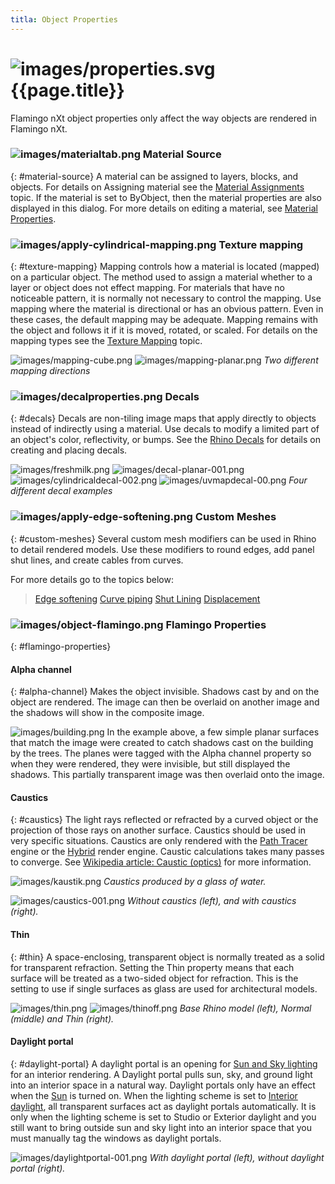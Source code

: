 ```yaml
---
titla: Object Properties
---
```



#  ![images/properties.svg](images/properties.svg) {{page.title}}
Flamingo nXt object properties only affect the way objects are rendered in Flamingo nXt.

### ![images/materialtab.png](images/materialtab.png) Material Source
{: #material-source}
A material can be assigned to layers, blocks, and objects.  For details on Assigning material see the [Material Assignments](material_assignment.html) topic. If the material is set to ByObject, then the material properties are also displayed in this dialog.  For more details on editing a material, see [Material Properties](material-type-simple.html).

### ![images/apply-cylindrical-mapping.png](images/apply-cylindrical-mapping.png) Texture mapping
{: #texture-mapping}
Mapping controls how a material is located (mapped) on a particular object. The method used to assign a material whether to a layer or object does not effect mapping. For materials that have no noticeable pattern, it is normally not necessary to control the mapping. Use mapping where the material is directional or has an obvious pattern. Even in these cases, the default mapping may be adequate. Mapping remains with the object and follows it if it is moved, rotated, or scaled. For details on the mapping types see the [Texture Mapping](http://docs.mcneel.com/rhino/5/help/en-us/index.htm#properties/texturemapping.htm) topic.

![images/mapping-cube.png](images/mapping-cube.png) ![images/mapping-planar.png](images/mapping-planar.png)
*Two different mapping directions*

### ![images/decalproperties.png](images/decalproperties.png) Decals
{: #decals}
Decals are non-tiling image maps that apply directly to objects instead of indirectly using a material. Use decals to modify a limited part of an object's color, reflectivity, or bumps. See the [Rhino Decals](http://docs.mcneel.com/rhino/5/help/en-us/index.htm#properties/decal.htm) for details on creating and placing decals.

![images/freshmilk.png](images/freshmilk.png) ![images/decal-planar-001.png](images/decal-planar-001.png)
![images/cylindricaldecal-002.png](images/cylindricaldecal-002.png) ![images/uvmapdecal-00.png](images/uvmapdecal-00.png)
*Four different decal examples*

### ![images/apply-edge-softening.png](images/apply-edge-softening.png) Custom Meshes
{: #custom-meshes}
Several custom mesh modifiers can be used in Rhino to detail rendered models. Use these modifiers to round edges, add panel shut lines, and create cables from curves.

For more details go to the topics below:

>[Edge softening](http://docs.mcneel.com/rhino/5/help/en-us/index.htm#commands/applyedgesoftening.htm)
>[Curve piping](http://docs.mcneel.com/rhino/5/help/en-us/index.htm#commands/applycurvepiping.htm)
>[Shut Lining](http://docs.mcneel.com/rhino/5/help/en-us/index.htm#commands/applyshutlining.htm)
>[Displacement](http://docs.mcneel.com/rhino/5/help/en-us/index.htm#commands/applydisplacement.htm)

### ![images/object-flamingo.png](images/object-flamingo.png) Flamingo Properties
{: #flamingo-properties}

#### Alpha channel
{: #alpha-channel}
Makes the object invisible. Shadows cast by and on the object are rendered. The image can then be overlaid on another image and the shadows will show in the composite image.

![images/building.png](images/building.png)
In the example above, a few simple planar surfaces that match the image were created to catch shadows cast on the building by the trees. The planes were tagged with the Alpha channel property so when they were rendered, they were invisible, but still displayed the shadows. This partially transparent image was then overlaid onto the image.

#### Caustics
{: #caustics}
The light rays reflected or refracted by a curved object or the projection of those rays on another surface. Caustics should be used in very specific situations. Caustics are only rendered with the [Path Tracer](render-tab.html#path-tracer) engine or the [Hybrid](render-tab.html#hybrid) render engine.  Caustic calculations takes many passes to converge. See [Wikipedia article: Caustic (optics)](http://en.wikipedia.org/wiki/Caustic_(optics)) for more information.

![images/kaustik.png](images/kaustik.png)
*Caustics produced by a glass of water.*

![images/caustics-001.png](images/caustics-001.png)
*Without caustics (left), and with caustics (right).*

#### Thin
{: #thin}
A space-enclosing, transparent object is normally treated as a solid for transparent refraction. Setting the Thin property means that each surface will be treated as a two-sided object for refraction. This is the setting to use if single surfaces as glass are used for architectural models.

![images/thin.png](images/thin.png) ![images/thinoff.png](images/thinoff.png)
*Base Rhino model (left), Normal (middle) and Thin (right).*

#### Daylight portal
{: #daylight-portal}
A daylight portal is an opening for [Sun and Sky lighting](lighting-tab.html#interior-daylight) for an interior rendering. A Daylight portal pulls sun, sky, and ground light into an interior space in a natural way. Daylight portals only have an effect when the [Sun](sun-and-sky-tabs.html#sun) is turned on. When the lighting scheme is set to [Interior daylight](lighting-tab.html#interior-daylight), all transparent surfaces act as daylight portals automatically. It is only when the lighting scheme is set to Studio or Exterior daylight and you still want to bring outside sun and sky light into an interior space that you must manually tag the windows as daylight portals.

![images/daylightportal-001.png](images/daylightportal-001.png)
*With daylight portal (left), without daylight portal (right).*
